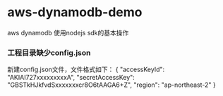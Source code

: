 # aws-dynamodb-demo
aws dynamodb 使用nodejs sdk的基本操作

### 工程目录缺少config.json
 新建config.json文件，文件格式如下：
 { "accessKeyId": "AKIAI727xxxxxxxxxA", "secretAccessKey": "GBSTkHJkfvdSxxxxxxxcr8O6tAAGA6+Z", "region": "ap-northeast-2" }
